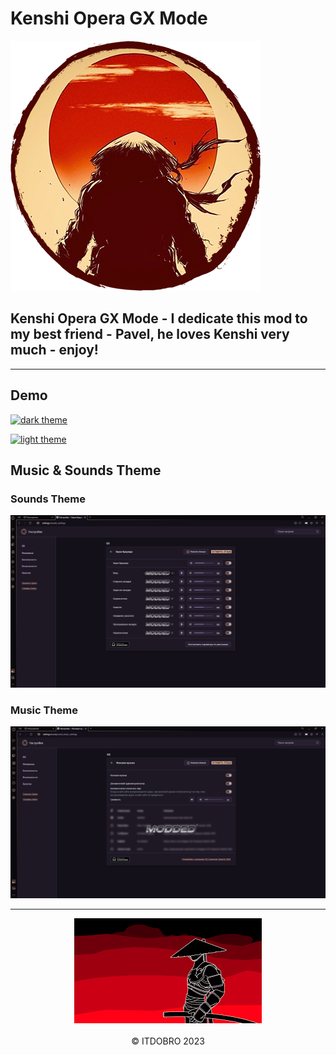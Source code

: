 # Kenshi Opera GX Mode

[![](imgs/kenshi_1.png)](https://youtu.be/crLhugxYXmE)


## Kenshi Opera GX Mode - I dedicate this mod to my best friend - Pavel, he loves Kenshi very much - enjoy!

<hr>

## Demo

[![dark theme](./imgs/demo/dark_opera.PNG)](https://youtu.be/crLhugxYXmE)

[![light theme](./imgs/demo/light_opera.PNG)](https://youtu.be/crLhugxYXmE)

## Music & Sounds Theme

### Sounds Theme

[![](./imgs/demo/sounds.PNG)](https://youtu.be/crLhugxYXmE)

### Music Theme

[![](./imgs/demo/music.PNG)](https://youtu.be/crLhugxYXmE)

<hr>

<center>
<img src="imgs/kenshi_bg.png"/> <br><br>
    &copy; ITDOBRO 2023
</center>